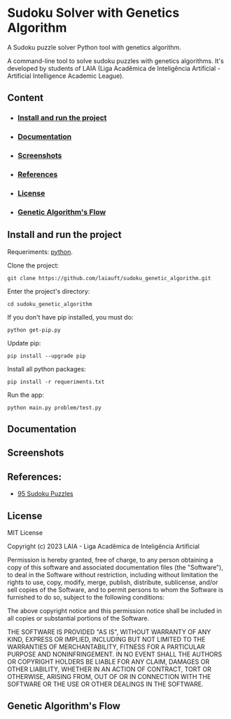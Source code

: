 # Sudoku Solver with Genetics Algorithm
A Sudoku puzzle solver Python tool with genetics algorithm.

A command-line tool to solve sudoku puzzles with genetics algorithms. It's developed by students of LAIA (Liga Acadêmica de Inteligência Artificial - Artificial Intelligence Academic League).

## Content
- ### [Install and run the project](https://github.com/laiauft/sudoku_genetic_algorithm#install-and-run-the-project-1)
- ### [Documentation](https://github.com/laiauft/sudoku_genetic_algorithm#documentation-1)
- ### [Screenshots](https://github.com/laiauft/sudoku_genetic_algorithm#screenshots-1)
- ### [References](https://github.com/laiauft/sudoku_genetic_algorithm#references-1)
- ### [License](https://github.com/laiauft/sudoku_genetic_algorithm#license-1)
- ### [Genetic Algorithm's Flow](https://github.com/laiauft/sudoku_genetic_algorithm#genetic-algorithms-flow-1)

## Install and run the project

Requeriments: [python](https://www.python.org/downloads/).

Clone the project:

    git clone https://github.com/laiauft/sudoku_genetic_algorithm.git

Enter the project's directory:

    cd sudoku_genetic_algorithm

If you don't have pip installed, you must do:

    python get-pip.py

Update pip:

    pip install --upgrade pip

Install all python packages:

    pip install -r requeriments.txt

Run the app:

    python main.py problem/test.py

## Documentation


## Screenshots

## References:

* [95 Sudoku Puzzles](http://magictour.free.fr/top95)

## License

MIT License

Copyright (c) 2023 LAIA - Liga Acadêmica de Inteligência Artificial

Permission is hereby granted, free of charge, to any person obtaining a copy
of this software and associated documentation files (the "Software"), to deal
in the Software without restriction, including without limitation the rights
to use, copy, modify, merge, publish, distribute, sublicense, and/or sell
copies of the Software, and to permit persons to whom the Software is
furnished to do so, subject to the following conditions:

The above copyright notice and this permission notice shall be included in all
copies or substantial portions of the Software.

THE SOFTWARE IS PROVIDED "AS IS", WITHOUT WARRANTY OF ANY KIND, EXPRESS OR
IMPLIED, INCLUDING BUT NOT LIMITED TO THE WARRANTIES OF MERCHANTABILITY,
FITNESS FOR A PARTICULAR PURPOSE AND NONINFRINGEMENT. IN NO EVENT SHALL THE
AUTHORS OR COPYRIGHT HOLDERS BE LIABLE FOR ANY CLAIM, DAMAGES OR OTHER
LIABILITY, WHETHER IN AN ACTION OF CONTRACT, TORT OR OTHERWISE, ARISING FROM,
OUT OF OR IN CONNECTION WITH THE SOFTWARE OR THE USE OR OTHER DEALINGS IN THE
SOFTWARE.

## Genetic Algorithm's Flow

